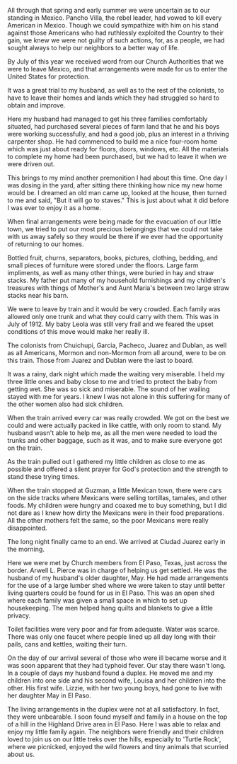 All through that spring and early summer we were uncertain as to our
standing in Mexico. Pancho Villa, the rebel leader, had vowed to kill
every American in Mexico. Though we could sympathize with him on his
stand against those Americans who had ruthlessly exploited the Country
to their gain, we knew we were not guilty of such actions, for, as a
people, we had sought always to help our neighbors to a better way of life.

By July of this year we received word from our Church Authorities that
we were to leave Mexico, and that arrangements were made for us to enter
the United States for protection.

It was a great trial to my husband, as well as to the rest of the
colonists, to have to leave their homes and lands which they had
struggled so hard to obtain and improve.

Here my husband had managed to get his three families comfortably
situated, had purchased several pieces of farm land that he and his
boys were working successfully, and had a good job, plus an interest
in a thriving carpenter shop. He had commenced to build me a nice
four-room home which was just about ready for floors, doors, windows,
etc. All the materials to complete my home had been purchased, but we
had to leave it when we were driven out.

This brings to my mind another premonition I had about this time. One
day I was dosing in the yard, after sitting there thinking how nice
my new home would be. I dreamed an old man came up, looked at the house,
then turned to me and said, "But it will go to staves." This is just
about what it did before I was ever to enjoy it as a home.

When final arrangements were being made for the evacuation of our little
town, we tried to put our most precious belongings that we could not
take with us away safely so they would be there if we ever had the
opportunity of returning to our homes.

Bottled fruit, churns, separators, books, pictures, clothing, bedding,
and small pieces of furniture were stored under the floors. Large farm
impliments, as well as many other things, were buried in hay and straw
stacks. My father put many of my household furnishings and my children's
treasures with things of Mother's and Aunt Maria's between two large
straw stacks near his barn.

We were to leave by train and it would be very crowded. Each family
was allowed only one trunk and what they could carry with them. This
was in July of 1912. My baby Leola was still very frail and we feared
the upset conditions of this move would make her really ill.

The colonists from Chuichupi, Garcia, Pacheco, Juarez and Dublan, as
well as all Americans, Mormon and non-Mormon from all around, were to
be on this train. Those from Juarez and Dublan were the last to board.

It was a rainy, dark night which made the waiting very miserable. I
held my three little ones and baby close to me and tried to protect
the baby from getting wet. She was so sick and miserable. The sound of
her wailing stayed with me for years. I knew I was not alone in this
suffering for many of the other women also had sick children.

When the train arrived every car was really crowded. We got on the
best we could and were actually packed in like cattle, with only room
to stand. My husband wasn't able to help me, as all the men were needed
to load the trunks and other baggage, such as it was, and to make
sure everyone got on the train.

As the train pulled out I gathered my little children as close to me
as possible and offered a silent prayer for God's protection and the
strength to stand these trying times.

When the train stopped at Guzman, a little Mexican town, there were
cars on the side tracks where Mexicans were selling tortillas, tamales,
and other foods. My children were hungry and coaxed me to buy something,
but I did not dare as I knew how dirty the Mexicans were in their food
preparations. All the other mothers felt the same, so the poor Mexicans
were really disappointed.

The long night finally came to an end. We arrived at Ciudad Juarez
early in the morning.

Here we were met by Church members from El Paso, Texas, just across
the border. Arwell L. Pierce was in charge of helping us get settled.
He was the husband of my husband's older daughter, May. He had made
arrangements for the use of a large lumber shed where we were taken
to stay until better living quarters could be found for us in El Paso.
This was an open shed where each family was given a small space in
which to set up housekeeping. The men helped hang quilts and blankets
to give a little privacy.

Toilet facilities were very poor and far from adequate. Water was
scarce. There was only one faucet where people lined up all day long
with their pails, cans and kettles, waiting their turn.

On the day of our arrival several of those who were ill became worse
and it was soon apparent that they had typhoid fever. Our stay there
wasn't long. In a couple of days my husband found a duplex. He moved
me and my children into one side and his second wife, Louisa and her
children into the other. His first wife. Lizzie, with her two young
boys, had gone to live with her daughter May in El Paso.

The living arrangements in the duplex were not at all satisfactory.
In fact, they were unbearable. I soon found myself and family in a
house on the top of a hill in the Highland Drive area in El Paso.
Here I was able to relax and enjoy my little family again. The neighbors
were friendly and their children loved to join us on our little treks
over the hills, especially to 'Turtle Rock', where we picnicked, enjoyed
the wild flowers and tiny animals that scurried about us.